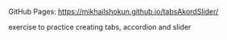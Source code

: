 GitHub Pages:
https://mikhailshokun.github.io/tabsAkordSlider/

exercise to practice creating tabs, accordion and slider

